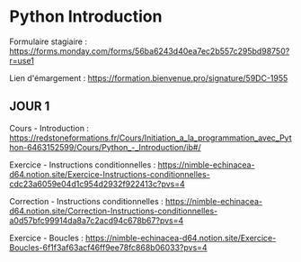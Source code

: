 # Python Introduction

Formulaire stagiaire : https://forms.monday.com/forms/56ba6243d40ea7ec2b557c295bd98750?r=use1

Lien d'émargement : https://formation.bienvenue.pro/signature/59DC-1955

## JOUR 1

Cours - Introduction : https://redstoneformations.fr/Cours/Initiation_a_la_programmation_avec_Python-6463152599/Cours/Python_-_Introduction/ib#/

Exercice - Instructions conditionnelles : https://nimble-echinacea-d64.notion.site/Exercice-Instructions-conditionnelles-cdc23a6059e04d1c954d2932f922413c?pvs=4

Correction - Instructions conditionnelles : https://nimble-echinacea-d64.notion.site/Correction-Instructions-conditionnelles-a0d57bfc99914da8a7c2acd94c678b67?pvs=4

Exercice - Boucles : https://nimble-echinacea-d64.notion.site/Exercice-Boucles-6f1f3af63acf46ff9ee78fc868b06033?pvs=4
